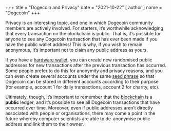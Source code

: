 +++
title = "Dogecoin and Privacy"
date = "2021-10-22"
[ author ]
  name = "Dogecoin"
+++

Privacy is an interesting topic, and one in which Dogecoin community members are actively involved. For starters, it’s worthwhile acknowledging that every transaction on the blockchain is public. That is, it’s possible for anyone to see any Dogecoin transaction that has ever been made if you have the public wallet address! This is why, if you wish to remain anonymous, it’s important not to claim any public address as yours. 

If you have a [hardware wallet](/dogepedia/articles/dogecoin-hardware-wallets), you can create new randomised public addresses for new transactions after the previous transaction has occurred. Some people prefer to do this for anonymity and privacy reasons, and you can even create several accounts under the same [seed phrase](/dogepedia/articles/how-to-backup-a-wallet) so that Dogecoin can be stored in different accounts according to their purpose (for example, account 1 for daily transactions, account 2 for charity, etc). 

Ultimately, though, it’s important to remember that the [blockchain](/dogepedia/articles/what-is-a-blockchain) is a **public** ledger, and it’s possible to see all Dogecoin transactions that have occurred over time. Moreover, even if public addresses aren’t directly associated with people or organisations, there may come a point in the future whereby computer scientists are able to de-anonymise public address and link them to their owner.